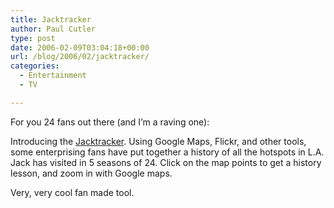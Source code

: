 ```yaml
---
title: Jacktracker
author: Paul Cutler
type: post
date: 2006-02-09T03:04:18+00:00
url: /blog/2006/02/jacktracker/
categories:
  - Entertainment
  - TV

---
```

For you 24 fans out there (and I&#8217;m a raving one):

Introducing the [Jacktracker][1]. Using Google Maps, Flickr, and other tools, some enterprising fans have put together a history of all the hotspots in L.A. Jack has visited in 5 seasons of 24. Click on the map points to get a history lesson, and zoom in with Google maps.

Very, very cool fan made tool.

 [1]: http://www.wayfaring.com/maps/show/4698